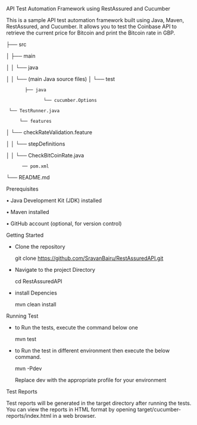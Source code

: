 API Test Automation Framework using RestAssured and Cucumber

This is a sample API test automation framework built using Java, Maven, RestAssured, and Cucumber. It allows you to test the Coinbase API to retrieve the current price for Bitcoin and print the Bitcoin rate in GBP.

├── src

│   ├── main

│   │   └── java

│   │       └── (main Java source files)
│   └── test

           ├── java
           
                  └── cucumber.Options
                  
     └── TestRunner.java
     
         └── features
         
│                    └── checkRateValidation.feature

│       │   └── stepDefinitions

│       │         └── CheckBitCoinRate.java  

          ── pom.xml
          
└── README.md



Prerequisites


•	Java Development Kit (JDK) installed

•	Maven installed

•	GitHub account (optional, for version control)


Getting Started

* Clone the repository
  
  git clone https://github.com/SravanBairu/RestAssuredAPI.git

* Navigate to the project Directory

  cd RestAssuredAPI

* install Depencies

  mvn clean install
  
Running Test 

* to Run the tests, execute the command below one

   mvn test
* to Run the test in different environment then execute the below command.

   mvn -Pdev

  Replace dev with the appropriate profile for your environment

Test Reports

Test reports will be generated in the target directory after running the tests. You can view the reports in HTML format by opening target/cucumber-reports/index.html in a web browser.

